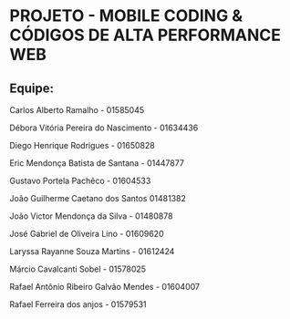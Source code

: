 # PROJETO - MOBILE CODING & CÓDIGOS DE ALTA PERFORMANCE WEB

## Equipe:

Carlos Alberto Ramalho - 01585045

Débora Vitória Pereira do Nascimento - 01634436

Diego Henrique Rodrigues - 01650828

Eric Mendonça Batista de Santana - 01447877

Gustavo Portela Pachêco - 01604533

João Guilherme Caetano dos Santos 01481382

João Victor Mendonça da Silva - 01480878

José Gabriel de Oliveira Lino - 01609620

Laryssa Rayanne Souza Martins - 01612424

Márcio Cavalcanti Sobel - 01578025

Rafael Antônio Ribeiro Galvão Mendes - 01604007

Rafael Ferreira dos anjos - 01579531
